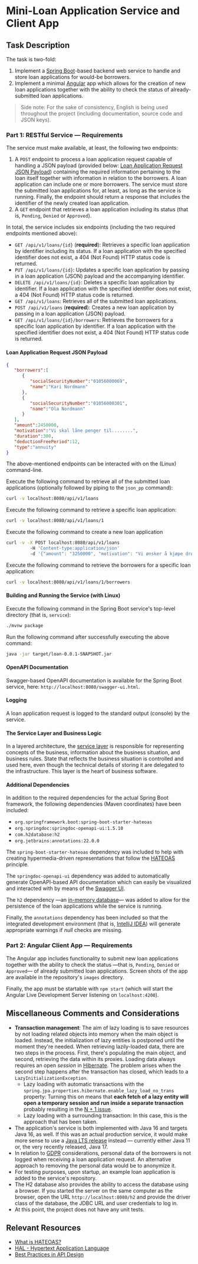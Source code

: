 # Mini-Loan Application Service and Client App

## Task Description

The task is two-fold:
1. Implement a [Spring Boot](https://spring.io/projects/spring-boot)-based backend web service to handle and store loan applications for would-be borrowers. 
2. Implement a minimal [Angular](https://angular.io/) app which allows for the creation of new loan applications together with the ability to check the status of already-submitted loan applications.

> Side note: For the sake of consistency, English is being used throughout the project (including documentation, source code and JSON keys).

### Part 1: RESTful Service &mdash; Requirements
The service must make available, at least, the following two endpoints:
1. A `POST` endpoint to process a loan application request capable of handling a JSON payload (provided below: [Loan Application Request JSON Payload](#loan-application-request-json-payload)) containing the required information pertaining to the loan itself together with information in relation to the borrowers. A loan application can include one or more borrowers. The service must store the submitted loan applications for, at least, as long as the service is running. Finally, the endpoint should return a response that includes the identifier of the newly created loan application.
2. A `GET` endpoint that retrieves a loan application including its status (that is, `Pending`, `Denied` or `Approved`).

In total, the service includes six endpoints (including the two required endpoints mentioned above):
- `GET /api/v1/loans/{id}` (**required**): Retrieves a specific loan application by identifier including its status. If a loan application with the specified identifier does not exist, a 404 (Not Found) HTTP status code is returned.
- `PUT /api/v1/loans/{id}`: Updates a specific loan application by passing in a loan application (JSON) payload and the accompanying identifier.
- `DELETE /api/v1/loans/{id}`: Deletes a specific loan application by identifier. If a loan application with the specified identifier does not exist, a 404 (Not Found) HTTP status code is returned.
- `GET /api/v1/loans`: Retrieves all of the submitted loan applications.
- `POST /api/v1/loans` (**required**): Creates a new loan application by passing in a loan application (JSON) payload.
- `GET /api/v1/loans/{id}/borrowers`: Retrieves the borrowers for a specific loan application by identifier. If a loan application with the specified identifier does not exist, a 404 (Not Found) HTTP status code is returned.

#### Loan Application Request JSON Payload

```json
{
   "borrowers":[
      {
         "socialSecurityNumber":"01056000069",
         "name":"Kari Nordmann"
      },
      {
         "socialSecurityNumber":"01056000301",
         "name":"Ola Nordmann"
      }
   ],
   "amount":2450000,
   "motivation":"Vi skal låne penger til........",
   "duration":300,
   "deductionFreePeriod":12,
   "type":"annuity"
}
```

The above-mentioned endpoints can be interacted with on the (Linux) command-line.

Execute the following command to retrieve all of the submitted loan applications (optionally followed by piping to the `json_pp` command):

```bash
curl -v localhost:8080/api/v1/loans
```

Execute the following command to retrieve a specific loan application:

```bash
curl -v localhost:8080/api/v1/loans/1
```

Execute the following command to create a new loan application

```bash
curl -v -X POST localhost:8080/api/v1/loans
         -H 'Content-type:application/json'
         -d '{"amount": "3250000", "motivation": "Vi ønsker å kjøpe drømmehuset vårt.", "duration": "240", "deductionFreePeriod": "12", "type": "annuity", "borrowers": [{"name": "Cecilie Johansen", "socialSecurityNumber": "01056000307"}, {"name": "Tommy Johansen", "socialSecurityNumber": "01056000311"}]}'
```

Execute the following command to retrieve the borrowers for a specific loan application:

```bash
curl -v localhost:8080/api/v1/loans/1/borrowers
```

#### Building and Running the Service (with Linux)
Execute the following command in the Spring Boot service's top-level directory (that is, `service`):

```bash
./mvnw package
``` 

Run the following command after successfully executing the above command:

```bash
java -jar target/loan-0.0.1-SNAPSHOT.jar
```

#### OpenAPI Documentation
Swagger-based OpenAPI documentation is available for the Spring Boot service, here: `http://localhost:8080/swagger-ui.html`.

#### Logging
A loan application request is logged to the standard output (console) by the service.

#### The Service Layer and Business Logic
In a layered architecture, the [service layer](https://martinfowler.com/eaaCatalog/serviceLayer.html) is responsible for representing concepts of the business, information about the business situation, and business rules. State that reflects the business situation is controlled and used here, even though the technical details of storing it are delegated to the infrastructure. This layer is the heart of business software.

#### Additional Dependencies
In addition to the required dependencies for the actual Spring Boot framework, the following dependencies (Maven coordinates) have been included:
- `org.springframework.boot:spring-boot-starter-hateoas`
- `org.springdoc:springdoc-openapi-ui:1.5.10`
- `com.h2database:h2`
- `org.jetbrains:annotations:22.0.0`

The `spring-boot-starter-hateoas` dependency was included to help with creating hypermedia-driven representations that follow the [HATEOAS](https://restcookbook.com/Basics/hateoas/) principle.

The `springdoc-openapi-ui` dependency was added to automatically generate OpenAPI-based API documentation which can easily be visualized and interacted with by means of the [Swagger UI](https://swagger.io/tools/swagger-ui/).

The `h2` dependency &mdash;an [in-memory database](https://www.h2database.com/html/main.html)&mdash; was added to allow for the persistence of the loan applications while the service is running. 

Finally, the `annotations` dependency has been included so that the integrated development environment (that is, [IntelliJ IDEA](https://www.jetbrains.com/idea/)) will generate appropriate warnings if *null* checks are missing.

### Part 2: Angular Client App &mdash; Requirements
The Angular app includes functionality to submit new loan applications together with the ability to check the status &mdash;that is, `Pending`, `Denied` or `Approved`&mdash; of already submitted loan applications. Screen shots of the app are available in the repository's `images` directory.

Finally, the app must be startable with `npm start` (which will start the Angular Live Development Server listening on `localhost:4200`).

## Miscellaneous Comments and Considerations
- **Transaction management**: The aim of lazy loading is to save resources by not loading related objects into memory when the main object is loaded. Instead, the initialization of lazy entities is postponed until the moment they're needed. When retrieving lazily-loaded data, there are two steps in the process. First, there's populating the main object, and second, retrieving the data within its proxies. Loading data always requires an open *session* in [Hibernate](https://hibernate.org/). The problem arises when the second step happens after the transaction has closed, which leads to a `LazyInitializationException`.
    - Lazy loading with automatic transactions with the `spring.jpa.properties.hibernate.enable_lazy_load_no_trans` property: Turning this on means that **each fetch of a lazy entity will open a temporary session and run inside a separate transaction** probably resulting in the [N + 1 issue](https://vladmihalcea.com/n-plus-1-query-problem/).
    - Lazy loading with a surrounding transaction: In this case, this is the approach that has been taken. 
- The application's service is both implemented with Java 16 and targets Java 16, as well. If this was an actual production 
service, it would make more sense to use a [Java LTS release](https://www.oracle.com/java/technologies/java-se-support-roadmap.html) instead &mdash; 
currently either Java 11 or, the very recently released, Java 17.
- In relation to [GDPR](https://gdpr-info.eu/) considerations, personal data of the borrowers is not logged when receiving a loan application request. An alternative approach to removing the personal data would be to anonymize it.
- For testing purposes, upon startup, an example loan application is added to the service's repository.
- The H2 database also provides the ability to access the database using a browser. If you started the server on the same computer as the browser, open the URL `http://localhost:8080/h2` and provide the driver class of the database, the JDBC URL and user credentials to log in.
- At this point, the project does not have any unit tests.

## Relevant Resources
- [What is HATEOAS?](https://dzone.com/articles/rest-api-what-is-hateoas)
- [HAL - Hypertext Application Language](https://stateless.group/hal_specification.html)
- [Best Practices in API Design](https://swagger.io/resources/articles/best-practices-in-api-design/)
